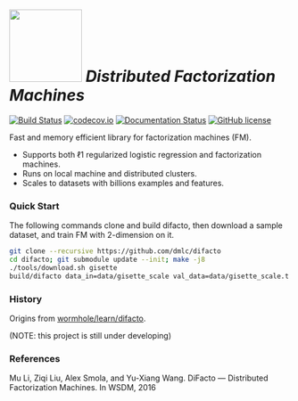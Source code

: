 # <img src=https://raw.githubusercontent.com/dmlc/dmlc.github.io/master/img/logo-m/difacto.png width=130/> *Distributed Factorization Machines*

[![Build Status](https://travis-ci.org/dmlc/difacto.svg?branch=master)](https://travis-ci.org/dmlc/difacto)
[![codecov.io](https://codecov.io/github/dmlc/difacto/coverage.svg?branch=master)](https://codecov.io/github/dmlc/difacto?branch=master)
[![Documentation Status](https://readthedocs.org/projects/difacto/badge/?version=latest)](http://difacto.readthedocs.org/en/latest/?badge=latest)
[![GitHub license](http://dmlc.github.io/img/apache2.svg)](./LICENSE)

Fast and memory efficient library for factorization machines (FM).

- Supports both ℓ1 regularized logistic regression and factorization
  machines.
- Runs on local machine and distributed clusters.
- Scales to datasets with billions examples and features.

### Quick Start

The following commands clone and build difacto, then download a sample dataset,
and train FM with 2-dimension on it.

```bash
git clone --recursive https://github.com/dmlc/difacto
cd difacto; git submodule update --init; make -j8
./tools/download.sh gisette
build/difacto data_in=data/gisette_scale val_data=data/gisette_scale.t lr=.02 V_dim=2 V_lr=.001  batch_size=10
```

### History

Origins from
[wormhole/learn/difacto](https://github.com/dmlc/wormhole/tree/master/learn/difacto).

(NOTE: this project is still under developing)

### References

Mu Li, Ziqi Liu, Alex Smola, and Yu-Xiang Wang.
DiFacto — Distributed Factorization Machines. In WSDM, 2016
